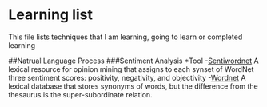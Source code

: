 # Learning list
This file lists techniques that I am learning, going to learn or completed learning


##Natrual Language Process
###Sentiment Analysis
*Tool
  -[Sentiwordnet](https://sentiwordnet.isti.cnr.it/)
  A lexical resource for opinion mining that assigns to each synset of WordNet three sentiment scores: positivity, negativity, and objectivity
  -[Wordnet](https://wordnet.princeton.edu/)
  A lexical database that stores synonyms of words, but the difference from the thesaurus is the super-subordinate relation.
